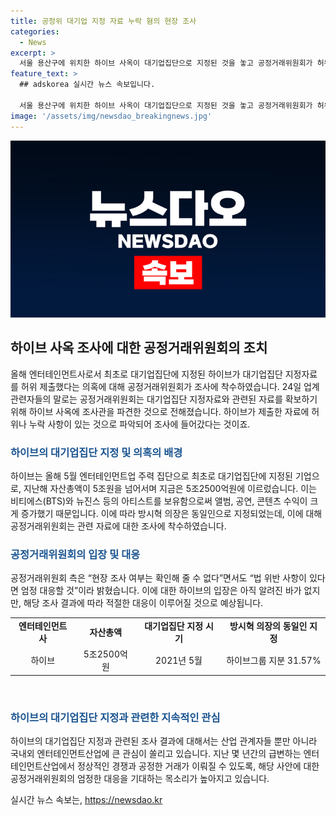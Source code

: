 ```yaml
---
title: 공정위 대기업 지정 자료 누락 혐의 현장 조사
categories:
  - News
excerpt: >
  서울 용산구에 위치한 하이브 사옥이 대기업집단으로 지정된 것을 놓고 공정거래위원회가 허위 제출 의혹을 조사하고 있다. 하이브는 지난해 자산총액이 5조원을 넘어서며 대기업집단으로 지정되었고, 관련해 동일인으로 지정된 방시혁 의장에 대한 조사도 진행 중이다. 앨범, 공연, 콘텐츠 수익이 증가한 하이브는 사업 확장과 함께 공정거래 규정을 지키는 것이 중요시되고 있다.
feature_text: >
  ## adskorea 실시간 뉴스 속보입니다.

  서울 용산구에 위치한 하이브 사옥이 대기업집단으로 지정된 것을 놓고 공정거래위원회가 허위 제출 의혹을 조사하고 있다. 하이브는 지난해 자산총액이 5조원을 넘어서며 대기업집단으로 지정되었고, 관련해 동일인으로 지정된 방시혁 의장에 대한 조사도 진행 중이다. 앨범, 공연, 콘텐츠 수익이 증가한 하이브는 사업 확장과 함께 공정거래 규정을 지키는 것이 중요시되고 있다.
image: '/assets/img/newsdao_breakingnews.jpg'
---
```


<p><img src="/assets/img/newsdao_breakingnews.jpg" alt="adskorea 속보" /></p>

<h2 data-ke-size="size26">하이브 사옥 조사에 대한 공정거래위원회의 조치</h2>

<p data-ke-size="size16">올해 엔터테인먼트사로서 최초로 대기업집단에 지정된 하이브가 대기업집단 지정자료를 허위 제출했다는 의혹에 대해 공정거래위원회가 조사에 착수하였습니다. 24일 업계 관련자들의 말로는 공정거래위원회는 대기업집단 지정자료와 관련된 자료를 확보하기 위해 하이브 사옥에 조사관을 파견한 것으로 전해졌습니다. 하이브가 제출한 자료에 허위나 누락 사항이 있는 것으로 파악되어 조사에 들어갔다는 것이죠.</p>

<h3><b><span style="color: #1a5490;">하이브의 대기업집단 지정 및 의혹의 배경</span></b></h3>

<p data-ke-size="size16">하이브는 올해 5월 엔터테인먼트업 주력 집단으로 최초로 대기업집단에 지정된 기업으로, 지난해 자산총액이 5조원을 넘어서며 지금은 5조2500억원에 이르렀습니다. 이는 비티에스(BTS)와 뉴진스 등의 아티스트를 보유함으로써 앨범, 공연, 콘텐츠 수익이 크게 증가했기 때문입니다. 이에 따라 방시혁 의장은 동일인으로 지정되었는데, 이에 대해 공정거래위원회는 관련 자료에 대한 조사에 착수하였습니다.</p>

<h3><b><span style="color: #1a5490;">공정거래위원회의 입장 및 대응</span></b></h3>

<p data-ke-size="size16">공정거래위원회 측은 “현장 조사 여부는 확인해 줄 수 없다”면서도 “법 위반 사항이 있다면 엄정 대응할 것”이라 밝혔습니다. 이에 대한 하이브의 입장은 아직 알려진 바가 없지만, 해당 조사 결과에 따라 적절한 대응이 이루어질 것으로 예상됩니다.</p>

<table>
    <tbody>
        <tr>
            <td style="text-align: center; height: 17px;"><b>엔터테인먼트사</b></td>
            <td style="text-align: center; height: 17px;"><b>자산총액</b></td>
            <td style="text-align: center; height: 17px;"><b>대기업집단 지정 시기</b></td>
            <td style="text-align: center; height: 17px;"><b>방시혁 의장의 동일인 지정</b></td>
        </tr>
        <tr>
            <td style="text-align: center; height: 17px;">하이브</td>
            <td style="text-align: center; height: 17px;">5조2500억원</td>
            <td style="text-align: center; height: 17px;">2021년 5월</td>
            <td style="text-align: center; height: 17px;">하이브그룹 지분 31.57%</td>
        </tr>
    </tbody>
</table>

<p data-ke-size="size16">&nbsp;</p>

<h3><b><span style="color: #1a5490;">하이브의 대기업집단 지정과 관련한 지속적인 관심</span></b></h3>

<p data-ke-size="size16">하이브의 대기업집단 지정과 관련된 조사 결과에 대해서는 산업 관계자들 뿐만 아니라 국내외 엔터테인먼트산업에 큰 관심이 쏠리고 있습니다. 지난 몇 년간의 급변하는 엔터테인먼트산업에서 정상적인 경쟁과 공정한 거래가 이뤄질 수 있도록, 해당 사안에 대한 공정거래위원회의 엄정한 대응을 기대하는 목소리가 높아지고 있습니다.</p>
실시간 뉴스 속보는, <a href="https://newsdao.kr" rel="dofollow">https://newsdao.kr</a>


